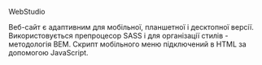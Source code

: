 WebStudio

Веб-сайт є адаптивним для мобільної, планшетної і десктопної версії.
Використовується препроцесор SASS і для організації стилів  - методологія BEM. 
Скрипт мобільного меню підключений в HTML за допомогою JavaScript.
